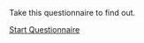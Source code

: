 Take this questionnaire to find out.

[Start Questionnaire](https://survey.ambiguity-preferences.org/join/nrem6ex3h3/)
